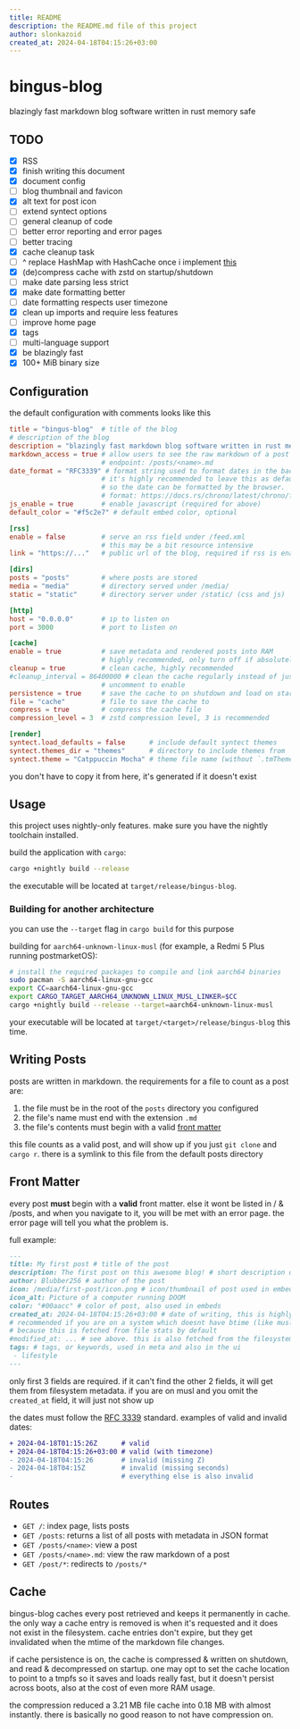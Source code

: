 ```yaml
---
title: README
description: the README.md file of this project
author: slonkazoid
created_at: 2024-04-18T04:15:26+03:00
---
```


# bingus-blog

blazingly fast markdown blog software written in rust memory safe

## TODO

- [x] RSS
- [x] finish writing this document
- [x] document config
- [ ] blog thumbnail and favicon
- [x] alt text for post icon
- [ ] extend syntect options
- [ ] general cleanup of code
- [ ] better error reporting and error pages
- [ ] better tracing
- [x] cache cleanup task
- [ ] ^ replace HashMap with HashCache once i implement [this](https://github.com/wvwwvwwv/scalable-concurrent-containers/issues/139)
- [x] (de)compress cache with zstd on startup/shutdown
- [ ] make date parsing less strict
- [x] make date formatting better
- [ ] date formatting respects user timezone
- [x] clean up imports and require less features
- [ ] improve home page
- [x] tags
- [ ] multi-language support
- [x] be blazingly fast
- [x] 100+ MiB binary size

## Configuration

the default configuration with comments looks like this

```toml
title = "bingus-blog"  # title of the blog
# description of the blog
description = "blazingly fast markdown blog software written in rust memory safe"
markdown_access = true # allow users to see the raw markdown of a post
                       # endpoint: /posts/<name>.md
date_format = "RFC3339" # format string used to format dates in the backend
                       # it's highly recommended to leave this as default,
                       # so the date can be formatted by the browser.
                       # format: https://docs.rs/chrono/latest/chrono/format/strftime/index.html#specifiers
js_enable = true       # enable javascript (required for above)
default_color = "#f5c2e7" # default embed color, optional

[rss]
enable = false         # serve an rss field under /feed.xml
                       # this may be a bit resource intensive
link = "https://..."   # public url of the blog, required if rss is enabled

[dirs]
posts = "posts"        # where posts are stored
media = "media"        # directory served under /media/
static = "static"      # directory server under /static/ (css and js)

[http]
host = "0.0.0.0"       # ip to listen on
port = 3000            # port to listen on

[cache]
enable = true          # save metadata and rendered posts into RAM
                       # highly recommended, only turn off if absolutely necessary
cleanup = true         # clean cache, highly recommended
#cleanup_interval = 86400000 # clean the cache regularly instead of just at startup
                       # uncomment to enable
persistence = true     # save the cache to on shutdown and load on startup
file = "cache"         # file to save the cache to
compress = true        # compress the cache file
compression_level = 3  # zstd compression level, 3 is recommended

[render]
syntect.load_defaults = false      # include default syntect themes
syntect.themes_dir = "themes"      # directory to include themes from
syntect.theme = "Catppuccin Mocha" # theme file name (without `.tmTheme`)
```

you don't have to copy it from here, it's generated if it doesn't exist

## Usage

this project uses nightly-only features.
make sure you have the nightly toolchain installed.

build the application with `cargo`:

```sh
cargo +nightly build --release
```

the executable will be located at `target/release/bingus-blog`.

### Building for another architecture

you can use the `--target` flag in `cargo build` for this purpose

building for `aarch64-unknown-linux-musl` (for example, a Redmi 5 Plus running postmarketOS):

```sh
# install the required packages to compile and link aarch64 binaries
sudo pacman -S aarch64-linux-gnu-gcc
export CC=aarch64-linux-gnu-gcc
export CARGO_TARGET_AARCH64_UNKNOWN_LINUX_MUSL_LINKER=$CC
cargo +nightly build --release --target=aarch64-unknown-linux-musl
```

your executable will be located at `target/<target>/release/bingus-blog` this time.

## Writing Posts

posts are written in markdown. the requirements for a file to count as a post are:

1. the file must be in the root of the `posts` directory you configured
2. the file's name must end with the extension `.md`
3. the file's contents must begin with a valid [front matter](#front-matter)

this file counts as a valid post, and will show up if you just `git clone` and
`cargo r`. there is a symlink to this file from the default posts directory

## Front Matter

every post **must** begin with a **valid** front matter. else it wont be listed
in / & /posts, and when you navigate to it, you will be met with an error page.
the error page will tell you what the problem is.

full example:

```md
---
title: My first post # title of the post
description: The first post on this awesome blog! # short description of the post
author: Blubber256 # author of the post
icon: /media/first-post/icon.png # icon/thumbnail of post used in embeds
icon_alt: Picture of a computer running DOOM
color: "#00aacc" # color of post, also used in embeds
created_at: 2024-04-18T04:15:26+03:00 # date of writing, this is highly
# recommended if you are on a system which doesnt have btime (like musl),
# because this is fetched from file stats by default
#modified_at: ... # see above. this is also fetched from the filesystem
tags: # tags, or keywords, used in meta and also in the ui
 - lifestyle
---
```

only first 3 fields are required. if it can't find the other 2 fields, it will
get them from filesystem metadata. if you are on musl and you omit the
`created_at` field, it will just not show up

the dates must follow the [RFC 3339](https://datatracker.ietf.org/doc/html/rfc3339)
standard. examples of valid and invalid dates:

```diff
+ 2024-04-18T01:15:26Z      # valid
+ 2024-04-18T04:15:26+03:00 # valid (with timezone)
- 2024-04-18T04:15:26       # invalid (missing Z)
- 2024-04-18T04:15Z         # invalid (missing seconds)
-                           # everything else is also invalid
```

## Routes

- `GET /`: index page, lists posts
- `GET /posts`: returns a list of all posts with metadata in JSON format
- `GET /posts/<name>`: view a post
- `GET /posts/<name>.md`: view the raw markdown of a post
- `GET /post/*`: redirects to `/posts/*`

## Cache

bingus-blog caches every post retrieved and keeps it permanently in cache.
the only way a cache entry is removed is when it's requested and it does
not exist in the filesystem. cache entries don't expire, but they get
invalidated when the mtime of the markdown file changes.

if cache persistence is on, the cache is compressed & written on shutdown,
and read & decompressed on startup. one may opt to set the cache location
to point to a tmpfs so it saves and loads really fast, but it doesn't persist
across boots, also at the cost of even more RAM usage.

the compression reduced a 3.21 MB file cache into 0.18 MB with almost instantly.
there is basically no good reason to not have compression on.
